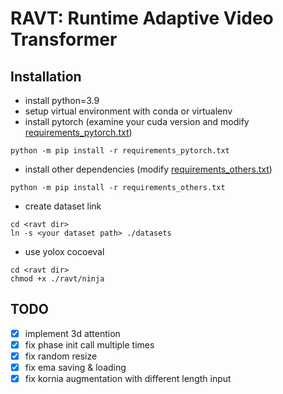 # RAVT: Runtime Adaptive Video Transformer

## Installation
- install python=3.9
- setup virtual environment with conda or virtualenv
- install pytorch (examine your cuda version and modify [requirements_pytorch.txt](requirements_pytorch.txt))
```shell
python -m pip install -r requirements_pytorch.txt
```
- install other dependencies (modify [requirements_others.txt](requirements_others.txt))
```shell
python -m pip install -r requirements_others.txt
```
- create dataset link
```shell
cd <ravt dir>
ln -s <your dataset path> ./datasets
```
- use yolox cocoeval
```shell
cd <ravt dir>
chmod +x ./ravt/ninja
```

## TODO
- [x] implement 3d attention
- [x] fix phase init call multiple times 
- [x] fix random resize
- [x] fix ema saving & loading
- [x] fix kornia augmentation with different length input
